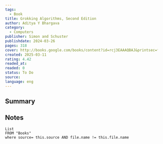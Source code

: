 ```yaml
---
tags:
  - Book
title: Grokking Algorithms, Second Edition
author: Aditya Y Bhargava
category:
  - Computers
publisher: Simon and Schuster
publishdate: 2024-03-26
pages: 318
cover: http://books.google.com/books/content?id=rcj3EAAAQBAJ&printsec=frontcover&img=1&zoom=1&edge=curl&source=gbs_api
created: 2025-03-11
rating: 4.42
readed_at: 
readed: 0
status: To Do
source: 
language: eng
---
```

## Summary


## Notes
```dataview
List 
FROM "Books"
where source= this.source AND file.name != this.file.name
```